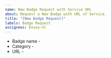 ```yaml
---
name: New Badge Request with Service URL
about: Request a New Badge with URL of Service.
title: "[New Badge Request]"
labels: Badge Request
assignees: Envoy-VC
---
```


- Badge name -
- Category -
- URL -
